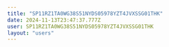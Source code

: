 ```yaml
---
title: "SP11RZ1TA0WG38S51NYDS05978YZT4JVXSSG01THK"
date: 2024-11-13T23:47:37.777Z
user: SP11RZ1TA0WG38S51NYDS05978YZT4JVXSSG01THK
layout: "users"
---
```

    
